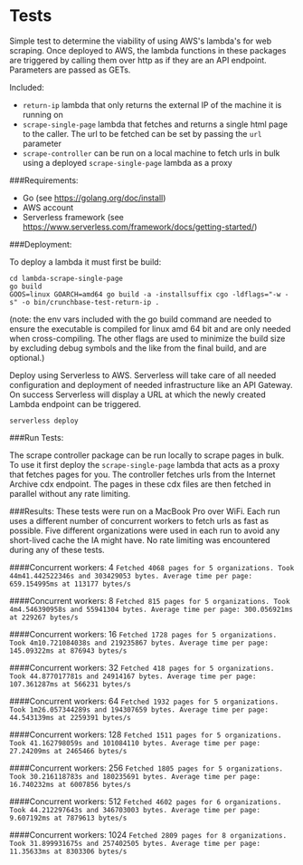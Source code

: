 # Tests

Simple test to determine the viability of using AWS's lambda's for web scraping. Once deployed to AWS, the lambda functions 
in these packages are triggered by calling them over http as if they are an API endpoint. Parameters are passed as GETs.

Included:
* `return-ip` lambda that only returns the external IP of the machine it is running on
* `scrape-single-page` lambda that fetches and returns a single html page to the caller. The url to be fetched can be set by passing the `url` parameter
* `scrape-controller` can be run on a local machine to fetch urls in bulk using a deployed `scrape-single-page` lambda as a proxy 

###Requirements:
* Go (see https://golang.org/doc/install)
* AWS account
* Serverless framework (see https://www.serverless.com/framework/docs/getting-started/) 

###Deployment:

To deploy a lambda it must first be build:
```
cd lambda-scrape-single-page
go build
GOOS=linux GOARCH=amd64 go build -a -installsuffix cgo -ldflags="-w -s" -o bin/crunchbase-test-return-ip .
```
(note: the env vars included with the go build command are needed to ensure the executable is compiled for linux amd 64 bit and are only needed
when cross-compiling. The other flags are used to minimize the build size by excluding debug symbols and the like from the final build, and are optional.)

Deploy using Serverless to AWS. Serverless will take care of all needed configuration and deployment of needed infrastructure 
like an API Gateway. On success Serverless will display a URL at which the newly created Lambda endpoint can be triggered.
```
serverless deploy
```

###Run Tests:

The scrape controller package can be run locally to scrape pages in bulk. To use it first deploy the `scrape-single-page` 
lambda that acts as a proxy that fetches pages for you. The controller fetches urls from the Internet Archive cdx endpoint. 
The pages in these cdx files are then fetched in parallel without any rate limiting.

###Results:
These tests were run on a MacBook Pro over WiFi. Each run uses a different number of concurrent workers to fetch urls as 
fast as possible. Five different organizations were used in each run to avoid any short-lived cache the IA might have. No 
rate limiting was encountered during any of these tests.

####Concurrent workers: 4
`Fetched 4068 pages for 5 organizations. Took 44m41.442522346s and 303429053 bytes. Average time per page: 659.154995ms at 113177 bytes/s`

####Concurrent workers: 8
`Fetched 815 pages for 5 organizations. Took 4m4.546390958s and 55941304 bytes. Average time per page: 300.056921ms at 229267 bytes/s`

####Concurrent workers: 16
`Fetched 1728 pages for 5 organizations. Took 4m10.721084038s and 219235867 bytes. Average time per page: 145.09322ms at 876943 bytes/s`

####Concurrent workers: 32
`Fetched 418 pages for 5 organizations. Took 44.877017781s and 24914167 bytes. Average time per page: 107.361287ms at 566231 bytes/s`

####Concurrent workers: 64
`Fetched 1932 pages for 5 organizations. Took 1m26.057344289s and 194307659 bytes. Average time per page: 44.543139ms at 2259391 bytes/s`

####Concurrent workers: 128
`Fetched 1511 pages for 5 organizations. Took 41.162798059s and 101084110 bytes. Average time per page: 27.24209ms at 2465466 bytes/s`

####Concurrent workers: 256
`Fetched 1805 pages for 5 organizations. Took 30.216118783s and 180235691 bytes. Average time per page: 16.740232ms at 6007856 bytes/s`

####Concurrent workers: 512
`Fetched 4602 pages for 6 organizations. Took 44.212297643s and 346703003 bytes. Average time per page: 9.607192ms at 7879613 bytes/s`

####Concurrent workers: 1024
`Fetched 2809 pages for 8 organizations. Took 31.899931675s and 257402505 bytes. Average time per page: 11.35633ms at 8303306 bytes/s
`
